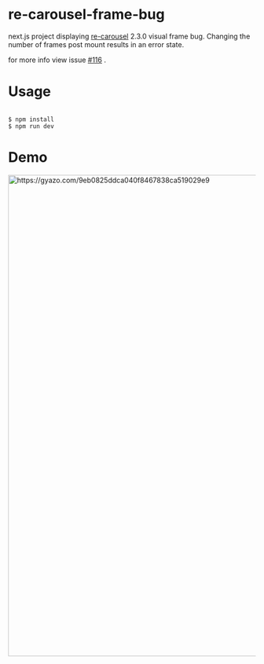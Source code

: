 # re-carousel-frame-bug
next.js project displaying [re-carousel](https://github.com/amio/re-carousel) 2.3.0 visual frame bug. Changing the number of frames post mount results in an error state.  

for more info view issue [#116](https://github.com/amio/re-carousel/issues/116) . 

# Usage
```

$ npm install
$ npm run dev

```

# Demo

<img src="/demo.gif" alt="https://gyazo.com/9eb0825ddca040f8467838ca519029e9" width="980"/>
